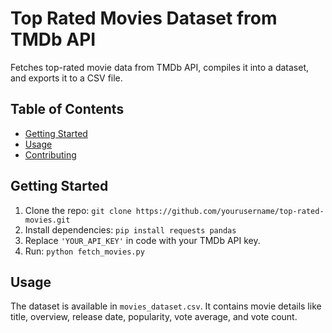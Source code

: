 # Top Rated Movies Dataset from TMDb API

Fetches top-rated movie data from TMDb API, compiles it into a dataset, and exports it to a CSV file.

## Table of Contents

- [Getting Started](#getting-started)
- [Usage](#usage)
- [Contributing](#contributing)


## Getting Started

1. Clone the repo: `git clone https://github.com/yourusername/top-rated-movies.git`
2. Install dependencies: `pip install requests pandas`
3. Replace `'YOUR_API_KEY'` in code with your TMDb API key.
4. Run: `python fetch_movies.py`

## Usage

The dataset is available in `movies_dataset.csv`. It contains movie details like title, overview, release date, popularity, vote average, and vote count.



